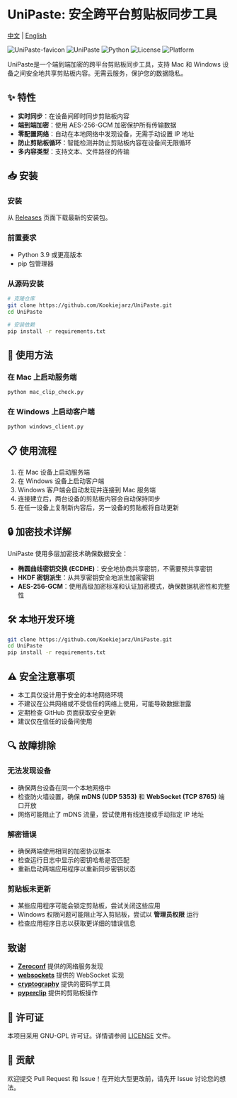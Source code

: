 # UniPaste: 安全跨平台剪贴板同步工具

[中文](./README.md) | [English](./README_EN.md)

![UniPaste-favicon](https://github.com/Kookiejarz/UniPaste/blob/main/unipaste.png?raw=true)
![UniPaste](https://img.shields.io/badge/UniPaste-1.1.1-blue)
![Python](https://img.shields.io/badge/Python-3.9+-green)
![License](https://img.shields.io/badge/License-GNU%20GPL-blue)
![Platform](https://img.shields.io/badge/Platform-Mac%20%7C%20Windows-lightgrey)

UniPaste是一个端到端加密的跨平台剪贴板同步工具，支持 Mac 和 Windows 设备之间安全地共享剪贴板内容。无需云服务，保护您的数据隐私。

## ✨ 特性

- **实时同步**：在设备间即时同步剪贴板内容
- **端到端加密**：使用 AES-256-GCM 加密保护所有传输数据
- **零配置网络**：自动在本地网络中发现设备，无需手动设置 IP 地址
- **防止剪贴板循环**：智能检测并防止剪贴板内容在设备间无限循环
- **多内容类型**：支持文本、文件路径的传输

## 📥 安装

### 安装
从 [Releases](https://github.com/Kookiejarz/UniPaste/releases) 页面下载最新的安装包。

### 前置要求
- Python 3.9 或更高版本
- pip 包管理器

### 从源码安装

```sh
# 克隆仓库
git clone https://github.com/Kookiejarz/UniPaste.git
cd UniPaste

# 安装依赖
pip install -r requirements.txt
```

## 🚀 使用方法

### 在 Mac 上启动服务端
```sh
python mac_clip_check.py 
```

### 在 Windows 上启动客户端
```sh
python windows_client.py
```

## 📋 使用流程

1. 在 Mac 设备上启动服务端
2. 在 Windows 设备上启动客户端
3. Windows 客户端会自动发现并连接到 Mac 服务端
4. 连接建立后，两台设备的剪贴板内容会自动保持同步
5. 在任一设备上复制新内容后，另一设备的剪贴板将自动更新

## 🔒 加密技术详解

UniPaste 使用多层加密技术确保数据安全：

- **椭圆曲线密钥交换 (ECDHE)**：安全地协商共享密钥，不需要预共享密钥
- **HKDF 密钥派生**：从共享密钥安全地派生加密密钥
- **AES-256-GCM**：使用高级加密标准和认证加密模式，确保数据机密性和完整性

## 🛠 本地开发环境

```sh
git clone https://github.com/Kookiejarz/UniPaste.git
cd UniPaste
pip install -r requirements.txt
```

## ⚠️ 安全注意事项

- 本工具仅设计用于安全的本地网络环境
- 不建议在公共网络或不受信任的网络上使用，可能导致数据泄露
- 定期检查 GitHub 页面获取安全更新
- 建议仅在信任的设备间使用

## 🔍 故障排除

### 无法发现设备
- 确保两台设备在同一个本地网络中
- 检查防火墙设置，确保 **mDNS (UDP 5353)** 和 **WebSocket (TCP 8765)** 端口开放
- 网络可能阻止了 mDNS 流量，尝试使用有线连接或手动指定 IP 地址

### 解密错误
- 确保两端使用相同的加密协议版本
- 检查运行日志中显示的密钥哈希是否匹配
- 重新启动两端应用程序以重新同步密钥状态

### 剪贴板未更新
- 某些应用程序可能会锁定剪贴板，尝试关闭这些应用
- Windows 权限问题可能阻止写入剪贴板，尝试以 **管理员权限** 运行
- 检查应用程序日志以获取更详细的错误信息


## 致谢

- **[Zeroconf](https://github.com/jstasiak/python-zeroconf)** 提供的网络服务发现
- **[websockets](https://github.com/aaugustin/websockets)** 提供的 WebSocket 实现
- **[cryptography](https://github.com/pyca/cryptography)** 提供的密码学工具
- **[pyperclip](https://github.com/asweigart/pyperclip)** 提供的剪贴板操作

## 📄 许可证

本项目采用 GNU-GPL 许可证。详情请参阅 [LICENSE](LICENSE) 文件。

## 🤝 贡献

欢迎提交 Pull Request 和 Issue！在开始大型更改前，请先开 Issue 讨论您的想法。
